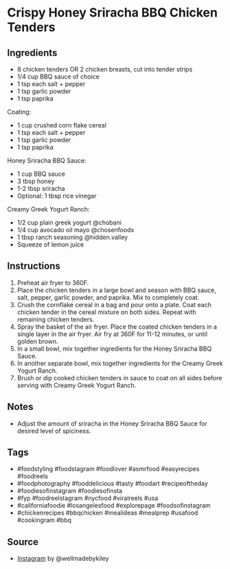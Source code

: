  # Crispy Honey Sriracha BBQ Chicken Tenders

## Ingredients

- 8 chicken tenders OR 2 chicken breasts, cut into tender strips
- 1/4 cup BBQ sauce of choice
- 1 tsp each salt + pepper
- 1 tsp garlic powder
- 1 tsp paprika

Coating:
- 1 cup crushed corn flake cereal
- 1 tsp each salt + pepper
- 1 tsp garlic powder
- 1 tsp paprika

Honey Sriracha BBQ Sauce:
- 1 cup BBQ sauce
- 3 tbsp honey
- 1-2 tbsp sriracha
- Optional: 1 tbsp rice vinegar

Creamy Greek Yogurt Ranch:
- 1/2 cup plain greek yogurt @chobani
- 1/4 cup avocado oil mayo @chosenfoods
- 1 tbsp ranch seasoning @hidden.valley
- Squeeze of lemon juice

## Instructions

1. Preheat air fryer to 360F.
2. Place the chicken tenders in a large bowl and season with BBQ sauce, salt, pepper, garlic powder, and paprika. Mix to completely coat.
3. Crush the cornflake cereal in a bag and pour onto a plate. Coat each chicken tender in the cereal mixture on both sides. Repeat with remaining chicken tenders.
4. Spray the basket of the air fryer. Place the coated chicken tenders in a single layer in the air fryer. Air fry at 360F for 11-12 minutes, or until golden brown.
5. In a small bowl, mix together ingredients for the Honey Sriracha BBQ Sauce.
6. In another separate bowl, mix together ingredients for the Creamy Greek Yogurt Ranch.
7. Brush or dip cooked chicken tenders in sauce to coat on all sides before serving with Creamy Greek Yogurt Ranch.

## Notes

- Adjust the amount of sriracha in the Honey Sriracha BBQ Sauce for desired level of spiciness.

## Tags

- #foodstyling #foodstagram #foodlover #asmrfood #easyrecipes #foodreels
- #foodphotography #fooddelicious #tasty #foodart #recipeoftheday
- #foodiesofinstagram #foodiesofinsta
- #fyp #foodreelstagram #nycfood #viralreels #usa
- #californiafoodie #losangelesfood #explorepage #foodsofinstagram
- #chickenrecipes #bbqchicken #mealideas #mealprep #usafood #cookingram #bbq

## Source

- [Instagram](https://www.instagram.com/p/C2iAplrPOQy) by @wellmadebykiley